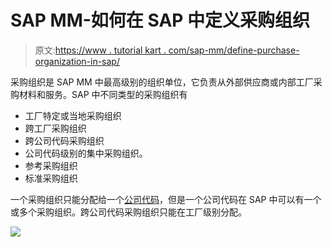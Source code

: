 # SAP MM-如何在 SAP 中定义采购组织

> 原文:[https://www . tutorial kart . com/sap-mm/define-purchase-organization-in-sap/](https://www.tutorialkart.com/sap-mm/define-purchase-organization-in-sap/)

采购组织是 SAP MM 中最高级别的组织单位，它负责从外部供应商或内部工厂采购材料和服务。SAP 中不同类型的采购组织有

*   工厂特定或当地采购组织
*   跨工厂采购组织
*   跨公司代码采购组织
*   公司代码级别的集中采购组织。
*   参考采购组织
*   标准采购组织

一个采购组织只能分配给一个[公司代码](https://www.tutorialkart.com/sap-fico/define-company-code-in-sap/)，但是一个公司代码在 SAP 中可以有一个或多个采购组织。跨公司代码采购组织只能在工厂级别分配。

[![](../Images/925da31b32d6bc3827932f6c8afb11bb.png)](https://www.tutorialkart.com/)
